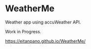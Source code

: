 # WeatherMe

Weather app using accuWeather API.

Work in Progress.

https://eitanpano.github.io/WeatherMe/

